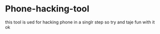 # Phone-hacking-tool
this tool is ued for hacking phone in a singlr step so try and taje fun with it ok
